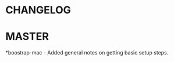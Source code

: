 CHANGELOG
========

MASTER
======

*boostrap-mac
    - Added general notes on getting basic setup steps.
